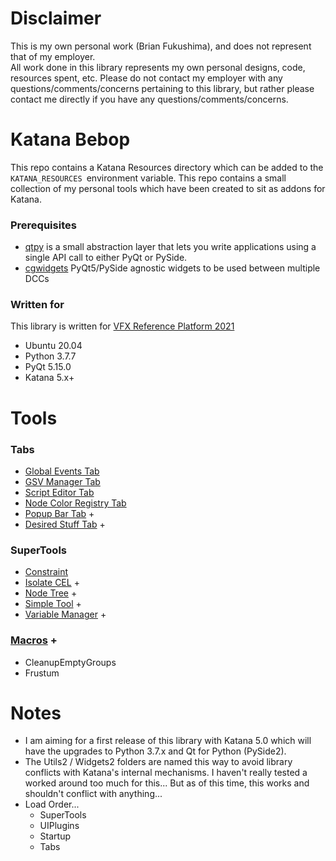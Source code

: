 # Disclaimer
This is my own personal work (Brian Fukushima), and does not represent that of my employer.  
All work done in this library represents my own personal designs, code, resources spent, etc.
Please do not contact my employer with any questions/comments/concerns pertaining to this
library, but rather please contact me directly if you have any questions/comments/concerns.

# Katana Bebop
This repo contains a Katana Resources directory which can be added to the `KATANA_RESOURCES `environment variable.
This repo contains a small collection of my personal tools which have been created to sit as addons for Katana.

### Prerequisites
  * [qtpy](https://pypi.org/project/QtPy/)
        is a small abstraction layer that lets you write applications using a single API call to either PyQt or PySide.
  * [cgwidgets](https://github.com/bmfukushima/cgwidgets)
        PyQt5/PySide agnostic widgets to be used between multiple DCCs


### Written for
This library is written for [VFX Reference Platform 2021](https://vfxplatform.com/)
  * Ubuntu 20.04
  * Python 3.7.7
  * PyQt 5.15.0
  * Katana 5.x+
  
# Tools
### Tabs
- [Global Events Tab](MultiTools/GlobalEventsTab/README.md)
- [GSV Manager Tab](MultiTools/GSVManagerTab/README.md)
- [Script Editor Tab](MultiTools/ScriptEditorTab/README.md)
- [Node Color Registry Tab](MultiTools/NodeColorRegistryTab/README.md)
- [Popup Bar Tab](Tabs/PopupBar/README.md) +
- [Desired Stuff Tab](Tabs/DesiredStuffTab/README.md) +

### SuperTools
- [Constraint](SuperTools/Constraint/README.md)
- [Isolate CEL](SuperTools/IsolateCEL/README.md) +
- [Node Tree](SuperTools/NodeTree/README.md) +
- [Simple Tool](MultiTools/SimpleTool/README.md) +
- [Variable Manager](MultiTools/VariableManager/README.md) +

### [Macros](Macros/README.md) +
- CleanupEmptyGroups
- Frustum

# Notes
  * I am aiming for a first release of this library with Katana 5.0 which will have the upgrades to
      Python 3.7.x and Qt for Python (PySide2).
  * The Utils2 / Widgets2 folders are named this way to avoid library conflicts with
        Katana's internal mechanisms.  I haven't really tested a worked around too much
        for this... But as of this time, this works and shouldn't conflict with anything...
  * Load Order...
      * SuperTools
      * UIPlugins
      * Startup
      * Tabs
